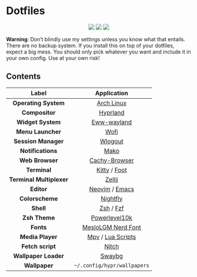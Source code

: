 # Dotfiles
<div align="center">
<img src="https://img.shields.io/github/last-commit/Twilight4/dotfiles?style=for-the-badge&logo=github&color=a6da95&logoColor=D9E0EE&labelColor=302D41"/>
<img src="https://img.shields.io/github/repo-size/Twilight4/dotfiles?style=for-the-badge&logo=dropbox&color=7dc4e4&logoColor=D9E0EE&labelColor=302D41"/>
<img src="https://img.shields.io/github/stars/Twilight4/dotfiles?style=for-the-badge&logo=powerpages&color=cba6f7&logoColor=D9E0EE&labelColor=302D41"/>
</div>

**Warning**: Don’t blindly use my settings unless you know what that entails. There are no backup system. If you install this on top of your dotfiles, expect a big mess. You should only pick whatever you want and include it in your own config. Use at your own risk!

## Contents

|      Label                     |                         Application                        |
| :----------------------------: | :--------------------------------------------------------: | 
|  **Operating System**          | [Arch Linux](https://archlinux.org/)                       |
|  **Compositor**                | [Hyprland](https://github.com/hyprwm/Hyprland)             |
|  **Widget System**             | [Eww-wayland](https://github.com/elkowar/eww)              |
|  **Menu Launcher**             | [Wofi](https://hg.sr.ht/~scoopta/wofi)                     |
|  **Session Manager**           | [Wlogout](https://github.com/ArtsyMacaw/wlogout)           |
|  **Notifications**             | [Mako](https://github.com/emersion/mako)                   |
|  **Web Browser**               | [Cachy-Browser](https://github.com/CachyOS/CachyOS-Browser-Settings)                          |
|  **Terminal**                  | [Kitty](https://sw.kovidgoyal.net/kitty/) / [Foot](https://codeberg.org/dnkl/foot)            |
|  **Terminal Multiplexer**      | [Zellij](https://github.com/zellij-org/zellij)             |
|  **Editor**                    | [Neovim](https://github.com/neovim/neovim) / [Emacs](https://www.gnu.org/software/emacs/)     |
|  **Colorscheme**               | [Nightfly](https://github.com/bluz71/vim-nightfly-colors)  |
|  **Shell**                     | [Zsh](https://github.com/zsh-users) / [Fzf](https://github.com/junegunn/fzf)                  |
|  **Zsh Theme**                 | [Powerlevel10k](https://github.com/romkatv/powerlevel10k)  |
|  **Fonts**                     | [MesloLGM Nerd Font](https://www.nerdfonts.com/)           |
|  **Media Player**              | [Mpv](https://mpv.io/) / [Lua Scripts](https://github.com/mpv-player/mpv/wiki/User-Scripts)   |
|  **Fetch script**              | [Nitch](https://github.com/unxsh/nitch)                    |
|  **Wallpaper Loader**          | [Swaybg](https://github.com/swaywm/swaybg)                 |
|  **Wallpaper**                 | `~/.config/hypr/wallpapers`                                |
